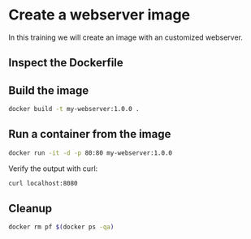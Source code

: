 # Create a webserver image

In this training we will create an image with an customized webserver.

## Inspect the Dockerfile

## Build the image

```bash
docker build -t my-webserver:1.0.0 .
```

## Run a container from the image

```bash
docker run -it -d -p 80:80 my-webserver:1.0.0
```

Verify the output with curl:
```bash
curl localhost:8080
```

## Cleanup

```bash
docker rm pf $(docker ps -qa)
```
